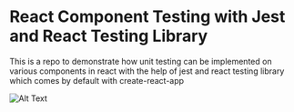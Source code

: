 ﻿# React Component Testing with Jest and React Testing Library
This is a repo to demonstrate how unit testing can be implemented on various components in react with the help of jest and react testing library which comes by default with create-react-app 

![Alt Text](https://i.imgur.com/GaEzLdX.gif)

